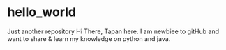 # hello_world
Just another repository
Hi There, Tapan here. I am newbiee to gitHub and want to share & learn my knowledge on python and java.
